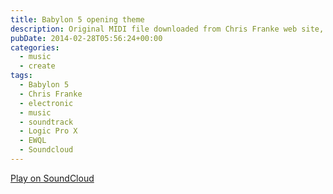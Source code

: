 ```yaml
---
title: Babylon 5 opening theme
description: Original MIDI file downloaded from Chris Franke web site, reorchestrated using EWQL Gold and Logic Pro X.
pubDate: 2014-02-28T05:56:24+00:00
categories:
  - music
  - create
tags:
  - Babylon 5
  - Chris Franke
  - electronic
  - music
  - soundtrack
  - Logic Pro X
  - EWQL
  - Soundcloud
---
```


[Play on SoundCloud](https://soundcloud.com/chris-tham/b5theme?si=12f3e0f1ca37497e86571f40e20b1e4b&utm_source=clipboard&utm_medium=text&utm_campaign=social_sharing)
